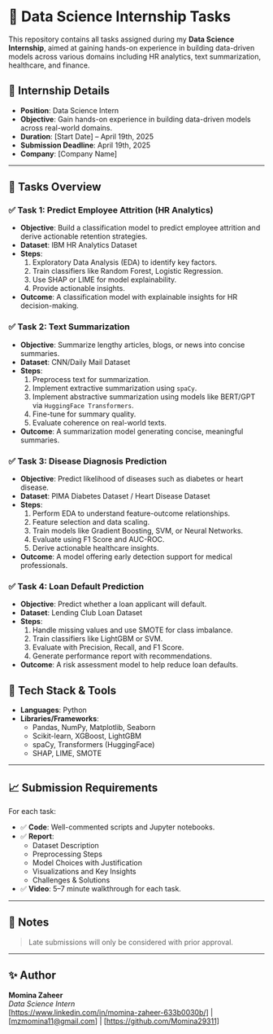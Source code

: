 # 🧠 Data Science Internship Tasks

This repository contains all tasks assigned during my **Data Science Internship**, aimed at gaining hands-on experience in building data-driven models across various domains including HR analytics, text summarization, healthcare, and finance.

## 🏢 Internship Details

- **Position**: Data Science Intern  
- **Objective**: Gain hands-on experience in building data-driven models across real-world domains.  
- **Duration**: [Start Date] – April 19th, 2025  
- **Submission Deadline**: April 19th, 2025  
- **Company**: [Company Name]

---

## 📁 Tasks Overview

### ✅ Task 1: Predict Employee Attrition (HR Analytics)
- **Objective**: Build a classification model to predict employee attrition and derive actionable retention strategies.
- **Dataset**: IBM HR Analytics Dataset
- **Steps**:
  1. Exploratory Data Analysis (EDA) to identify key factors.
  2. Train classifiers like Random Forest, Logistic Regression.
  3. Use SHAP or LIME for model explainability.
  4. Provide actionable insights.
- **Outcome**: A classification model with explainable insights for HR decision-making.

### ✅ Task 2: Text Summarization
- **Objective**: Summarize lengthy articles, blogs, or news into concise summaries.
- **Dataset**: CNN/Daily Mail Dataset
- **Steps**:
  1. Preprocess text for summarization.
  2. Implement extractive summarization using `spaCy`.
  3. Implement abstractive summarization using models like BERT/GPT via `HuggingFace Transformers`.
  4. Fine-tune for summary quality.
  5. Evaluate coherence on real-world texts.
- **Outcome**: A summarization model generating concise, meaningful summaries.

### ✅ Task 3: Disease Diagnosis Prediction
- **Objective**: Predict likelihood of diseases such as diabetes or heart disease.
- **Dataset**: PIMA Diabetes Dataset / Heart Disease Dataset
- **Steps**:
  1. Perform EDA to understand feature-outcome relationships.
  2. Feature selection and data scaling.
  3. Train models like Gradient Boosting, SVM, or Neural Networks.
  4. Evaluate using F1 Score and AUC-ROC.
  5. Derive actionable healthcare insights.
- **Outcome**: A model offering early detection support for medical professionals.

### ✅ Task 4: Loan Default Prediction
- **Objective**: Predict whether a loan applicant will default.
- **Dataset**: Lending Club Loan Dataset
- **Steps**:
  1. Handle missing values and use SMOTE for class imbalance.
  2. Train classifiers like LightGBM or SVM.
  3. Evaluate with Precision, Recall, and F1 Score.
  4. Generate performance report with recommendations.
- **Outcome**: A risk assessment model to help reduce loan defaults.



## 🧪 Tech Stack & Tools

- **Languages**: Python  
- **Libraries/Frameworks**:
  - Pandas, NumPy, Matplotlib, Seaborn
  - Scikit-learn, XGBoost, LightGBM
  - spaCy, Transformers (HuggingFace)
  - SHAP, LIME, SMOTE

---

## 📈 Submission Requirements

For each task:
- ✅ **Code**: Well-commented scripts and Jupyter notebooks.
- ✅ **Report**: 
  - Dataset Description  
  - Preprocessing Steps  
  - Model Choices with Justification  
  - Visualizations and Key Insights  
  - Challenges & Solutions  
- ✅ **Video**: 5–7 minute walkthrough for each task.

---

## 📌 Notes

> Late submissions will only be considered with prior approval.

---

## ✨ Author

**Momina Zaheer**  
_Data Science Intern_  
[https://www.linkedin.com/in/momina-zaheer-633b0030b/] | [mzmomina11@gmail.com] | [https://github.com/Momina29311]







